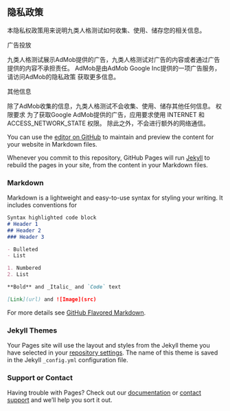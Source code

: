 ## 隐私政策
本隐私权政策用来说明九类人格测试如何收集、使用、储存您的相关信息。

广告投放

九类人格测试展示AdMob提供的广告，九类人格测试对广告的内容或者通过广告提供的内容不承担责任。 AdMob是由AdMob Google Inc提供的一项广告服务，请访问AdMob的隐私政策 获取更多信息。

其他信息

除了AdMob收集的信息，九类人格测试不会收集、使用、储存其他任何信息。 权限要求 为了获取Google AdMob提供的广告，应用要求使用 INTERNET 和 ACCESS_NETWORK_STATE 权限。 除此之外，不会进行额外的网络通信。

You can use the [editor on GitHub](https://github.com/babychen2017/chenpengyu/edit/gh-pages/index.md) to maintain and preview the content for your website in Markdown files.

Whenever you commit to this repository, GitHub Pages will run [Jekyll](https://jekyllrb.com/) to rebuild the pages in your site, from the content in your Markdown files.

### Markdown

Markdown is a lightweight and easy-to-use syntax for styling your writing. It includes conventions for

```markdown
Syntax highlighted code block
# Header 1
## Header 2
### Header 3

- Bulleted
- List

1. Numbered
2. List

**Bold** and _Italic_ and `Code` text

[Link](url) and ![Image](src)
```

For more details see [GitHub Flavored Markdown](https://guides.github.com/features/mastering-markdown/).

### Jekyll Themes

Your Pages site will use the layout and styles from the Jekyll theme you have selected in your [repository settings](https://github.com/babychen2017/chenpengyu/settings). The name of this theme is saved in the Jekyll `_config.yml` configuration file.

### Support or Contact

Having trouble with Pages? Check out our [documentation](https://docs.github.com/categories/github-pages-basics/) or [contact support](https://github.com/contact) and we’ll help you sort it out.
